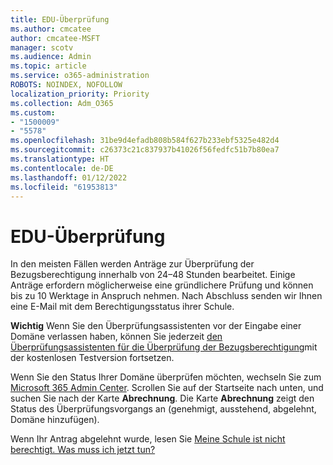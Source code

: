 ```yaml
---
title: EDU-Überprüfung
ms.author: cmcatee
author: cmcatee-MSFT
manager: scotv
ms.audience: Admin
ms.topic: article
ms.service: o365-administration
ROBOTS: NOINDEX, NOFOLLOW
localization_priority: Priority
ms.collection: Adm_O365
ms.custom:
- "1500009"
- "5578"
ms.openlocfilehash: 31be9d4efadb808b584f627b233ebf5325e482d4
ms.sourcegitcommit: c26373c21c837937b41026f56fedfc51b7b80ea7
ms.translationtype: HT
ms.contentlocale: de-DE
ms.lasthandoff: 01/12/2022
ms.locfileid: "61953813"
---
```

# <a name="edu-verification"></a>EDU-Überprüfung

In den meisten Fällen werden Anträge zur Überprüfung der Bezugsberechtigung innerhalb von 24–48 Stunden bearbeitet. Einige Anträge erfordern möglicherweise eine gründlichere Prüfung und können bis zu 10 Werktage in Anspruch nehmen. Nach Abschluss senden wir Ihnen eine E-Mail mit dem Berechtigungsstatus ihrer Schule.

**Wichtig** Wenn Sie den Überprüfungsassistenten vor der Eingabe einer Domäne verlassen haben, können Sie jederzeit [den Überprüfungsassistenten für die Überprüfung der Bezugsberechtigung](https://go.microsoft.com/fwlink/p/?linkid=2135255)mit der kostenlosen Testversion fortsetzen.

Wenn Sie den Status Ihrer Domäne überprüfen möchten, wechseln Sie zum [Microsoft 365 Admin Center](https://go.microsoft.com/fwlink/p/?linkid=2024339). Scrollen Sie auf der Startseite nach unten, und suchen Sie nach der Karte **Abrechnung**. Die Karte **Abrechnung** zeigt den Status des Überprüfungsvorgangs an (genehmigt, ausstehend, abgelehnt, Domäne hinzufügen).

Wenn Ihr Antrag abgelehnt wurde, lesen Sie [Meine Schule ist nicht berechtigt. Was muss ich jetzt tun?](https://docs.microsoft.com/microsoft-365/commerce/subscriptions/verify-academic-eligibility#my-school-isnt-eligible-what-do-i-do-now)